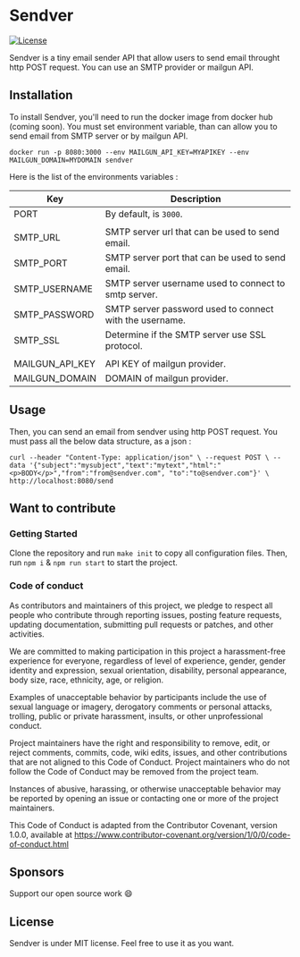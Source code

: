 # Sendver

[![License](https://img.shields.io/github/license/Los-Crackitos/Sendver)](LICENSE)

Sendver is a tiny email sender API that allow users to send email throught http POST request. You can use an SMTP provider or mailgun API.

## Installation

To install Sendver, you'll need to run the docker image from docker hub (coming soon). You must set environment variable, than can allow you to send email from SMTP server or by mailgun API.

```docker run -p 8080:3000 --env MAILGUN_API_KEY=MYAPIKEY --env MAILGUN_DOMAIN=MYDOMAIN sendver ```

Here is the list of the environments variables :

| Key             | Description                                             |
| --------------- | ------------------------------------------------------- |
| PORT            | By default, is `3000`.                                  |
|                 |                                                         |
| SMTP_URL        | SMTP server url that can be used to send email.         |
| SMTP_PORT       | SMTP server port that can be used to send email.        |
| SMTP_USERNAME   | SMTP server username used to connect to smtp server.    |
| SMTP_PASSWORD   | SMTP server password used to connect with the username. |
| SMTP_SSL        | Determine if the SMTP server use SSL protocol.          |
|                 |                                                         |
| MAILGUN_API_KEY | API KEY of mailgun provider.                            |
| MAILGUN_DOMAIN  | DOMAIN of mailgun provider.                             |

## Usage

Then, you can send an email from sendver using http POST request. You must pass all the below data structure, as a json :

```curl --header "Content-Type: application/json" \ --request POST \ --data '{"subject":"mysubject","text":"mytext","html":"<p>BODY</p>","from":"from@sendver.com", "to":"to@sendver.com"}' \ http://localhost:8080/send```

## Want to contribute

### Getting Started

Clone the repository and run ```make init``` to copy all configuration files.
Then, run ```npm i``` & ```npm run start``` to start the project.

### Code of conduct

As contributors and maintainers of this project, we pledge to respect all people who contribute through reporting issues, posting feature requests, updating documentation, submitting pull requests or patches, and other activities.

We are committed to making participation in this project a harassment-free experience for everyone, regardless of level of experience, gender, gender identity and expression, sexual orientation, disability, personal appearance, body size, race, ethnicity, age, or religion.

Examples of unacceptable behavior by participants include the use of sexual language or imagery, derogatory comments or personal attacks, trolling, public or private harassment, insults, or other unprofessional conduct.

Project maintainers have the right and responsibility to remove, edit, or reject comments, commits, code, wiki edits, issues, and other contributions that are not aligned to this Code of Conduct. Project maintainers who do not follow the Code of Conduct may be removed from the project team.

Instances of abusive, harassing, or otherwise unacceptable behavior may be reported by opening an issue or contacting one or more of the project maintainers.

This Code of Conduct is adapted from the Contributor Covenant, version 1.0.0, available at <https://www.contributor-covenant.org/version/1/0/0/code-of-conduct.html>

## Sponsors

Support our open source work 😄

## License

Sendver is under MIT license. Feel free to use it as you want.
